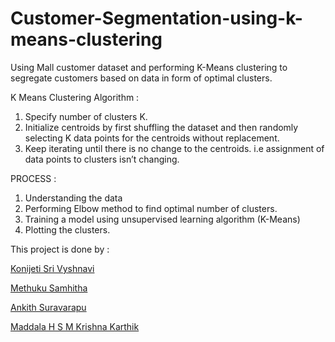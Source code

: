 # Customer-Segmentation-using-k-means-clustering

Using Mall customer dataset and performing K-Means clustering to segregate customers based on data in form of optimal clusters.

K Means Clustering Algorithm : 
1. Specify number of clusters K.
2. Initialize centroids by first shuffling the dataset and then randomly selecting K data points for the centroids without replacement.
3. Keep iterating until there is no change to the centroids. i.e assignment of data points to clusters isn’t changing.

PROCESS :
1. Understanding the data
2. Performing Elbow method to find optimal number of clusters.
3. Training a model using unsupervised learning algorithm (K-Means)
4. Plotting the clusters.

This project is done by :

[Konijeti Sri Vyshnavi](https://github.com/srivyshnavikonijeti)

[Methuku Samhitha](https://github.com/METHUKUSAMHITHA)

[Ankith Suravarapu](https://github.com/Ankith-Suravarapu)

[Maddala H S M Krishna Karthik](https://github.com/karthik1124)
